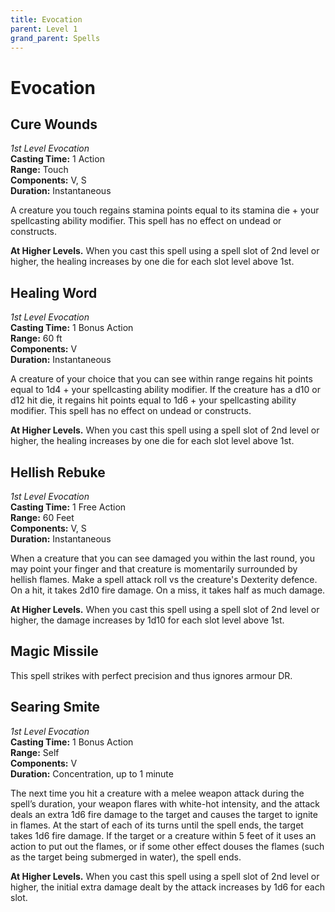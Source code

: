 ```yaml
---
title: Evocation
parent: Level 1
grand_parent: Spells
---
```


# Evocation

## Cure Wounds
*1st Level Evocation*<br>
**Casting Time:** 1 Action<br>
**Range:** Touch<br>
**Components:** V, S<br>
**Duration:** Instantaneous

A creature you touch regains stamina points equal to its stamina die + your spellcasting ability modifier. This spell has no effect on undead or constructs.

**At Higher Levels.** When you cast this spell using a spell slot of 2nd level or higher, the healing increases by one die for each slot level above 1st.

## Healing Word
*1st Level Evocation*<br>
**Casting Time:** 1 Bonus Action<br>
**Range:** 60 ft<br>
**Components:** V<br>
**Duration:** Instantaneous

A creature of your choice that you can see within range regains hit points equal to 1d4 + your spellcasting ability modifier. If the creature has a d10 or d12 hit die, it regains hit points equal to 1d6 + your spellcasting ability modifier. This spell has no effect on undead or constructs.

**At Higher Levels.** When you cast this spell using a spell slot of 2nd level or higher, the healing increases by one die for each slot level above 1st.

## Hellish Rebuke
*1st Level Evocation*<br>
**Casting Time:** 1 Free Action<br>
**Range:** 60 Feet<br>
**Components:** V, S<br>
**Duration:** Instantaneous

When a creature that you can see damaged you within the last round, you may point your finger and that creature is momentarily surrounded by hellish flames. Make a spell attack roll vs the creature's Dexterity defence. On a hit, it takes 2d10 fire damage. On a miss, it takes half as much damage.

**At Higher Levels.** When you cast this spell using a spell slot of 2nd level or higher, the damage increases by 1d10 for each slot level above 1st.

## Magic Missile
This spell strikes with perfect precision and thus ignores armour DR.

## Searing Smite
*1st Level Evocation*<br>
**Casting Time:** 1 Bonus Action<br>
**Range:** Self<br>
**Components:** V<br>
**Duration:** Concentration, up to 1 minute

The next time you hit a creature with a melee weapon attack during the spell’s duration, your weapon flares with white-hot intensity, and the attack deals an extra 1d6 fire damage to the target and causes the target to ignite in flames. At the start of each of its turns until the spell ends, the target takes 1d6 fire damage. If the target or a creature within 5 feet of it uses an action to put out the flames, or if some other effect douses the flames (such as the target being submerged in water), the spell ends.

**At Higher Levels.** When you cast this spell using a spell slot of 2nd level or higher, the initial extra damage dealt by the attack increases by 1d6 for each slot.
